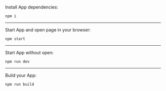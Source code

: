 Install App dependencies:
```
npm i
```
---
Start App and open page in your browser:
```
npm start
```
---
Start App without open:
```
npm run dev
```
---
Build your App:
```
npm run build
```
